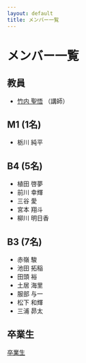 ```yaml
---
layout: default
title: メンバー一覧
---
```

# メンバー一覧
## 教員
- [竹内 聖悟](https://sites.google.com/site/takeshogo/) （講師）

## M1 (1名)
- 栃川 純平

## B4 (5名)
- 植田 啓夢
- 前川 幸輝
- 三谷 愛
- 宮本 翔斗
- 柳川 明日香

## B3 (7名)
- 赤嶺 駿
- 池田 拓稲
- 田頭 裕
- 土居 海里
- 服部 与一
- 松下 和輝
- 三浦 昴太

## 卒業生
[卒業生](graduates)
